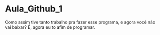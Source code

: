 # Aula_Github_1
Como assim tive tanto trabalho pra fazer esse programa, e agora você não vai baixar?
É, agora eu to afim de programar.
